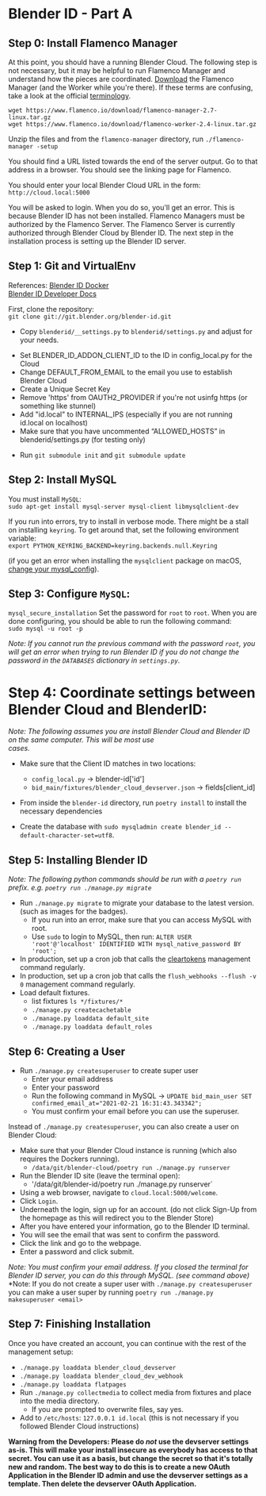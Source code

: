 # Blender ID - Part A

## Step 0: Install Flamenco Manager

At this point, you should have a running Blender Cloud. The following step is not necessary, but it may be helpful to run Flamenco Manager and understand how the pieces are coordinated. [Download](https://www.flamenco.io/download/) the Flamenco Manager (and the Worker while you're there). If these terms are confusing, take a look at the official [terminology](https://www.flamenco.io/docs/user_manual/terminology/).    

```
wget https://www.flamenco.io/download/flamenco-manager-2.7-linux.tar.gz
wget https://www.flamenco.io/download/flamenco-worker-2.4-linux.tar.gz
```

Unzip the files and from the `flamenco-manager` directory, run `./flamenco-manager -setup`    

You should find a URL listed towards the end of the server output. Go to that address in a browser. You should see the linking page for Flamenco.

You should enter your local Blender Cloud URL in the form:     
`http://cloud.local:5000`

You will be asked to login. When you do so, you'll get an error. This is because Blender ID has not been installed. Flamenco Managers must be authorized by the Flamenco Server. The Flamenco Server is currently authorized through Blender Cloud by Blender ID. The next step in the installation process is setting up the Blender ID server.    

## Step 1: Git and VirtualEnv
References: [Blender ID Docker](https://developer.blender.org/diffusion/BID/browse/master/docker/)    
[Blender ID Developer Docs](https://git.blender.org/gitweb/gitweb.cgi/blender-id.git/blob/HEAD:/docs/docs/development_setup.md)    

First, clone the repository:   
`git clone git://git.blender.org/blender-id.git`     

- Copy `blenderid/__settings.py` to `blenderid/settings.py` and adjust for your needs.    
 * Set BLENDER_ID_ADDON_CLIENT_ID to the ID in config_local.py for the Cloud    
 * Change DEFAULT_FROM_EMAIL to the email you use to establish Blender Cloud    
 * Create a Unique Secret Key    
 * Remove 'https' from OAUTH2_PROVIDER if you're not usinfg https (or something like stunnel)    
 * Add "id.local" to INTERNAL_IPS (especially if you are not running id.local on localhost)    
 * Make sure that you have uncommented “ALLOWED_HOSTS” in blenderid/settings.py (for testing only)    

- Run `git submodule init` and `git submodule update`    

## Step 2: Install MySQL
You must install `MySQL`:    
`sudo apt-get install mysql-server mysql-client libmysqlclient-dev`

If you run into errors, try to install in verbose mode. 
There might be a stall on installing `keyring`. To get around that, set the following environment variable:    
`export PYTHON_KEYRING_BACKEND=keyring.backends.null.Keyring`

(if you get an error when installing the `mysqlclient` package on macOS,
  [change your mysql_config](https://github.com/PyMySQL/mysqlclient-python#note-about-bug-of-mysql-connectorc-on-macos)).


## Step 3: Configure `MySQL`:
`mysql_secure_installation`
Set the password for `root` to `root`.
When you are done configuring, you should be able to run the following command:    
`sudo mysql -u root -p`

*Note: If you cannot run the previous command with the password `root`, you will get an error when trying to run Blender ID if you do not change the password in the `DATABASES` dictionary in `settings.py`.*

# Step 4: Coordinate settings between Blender Cloud and BlenderID:

*Note: The following assumes you are install Blender Cloud and Blender ID on the same computer. This will be most use \
cases.*

- Make sure that the Client ID matches in two locations:
  *  `config_local.py` -> blender-id['id'] 
  *  `bid_main/fixtures/blender_cloud_devserver.json` -> fields[client_id]

- From inside the `blender-id` directory, run `poetry install` to install the necessary dependencies
- Create the database with `sudo mysqladmin create blender_id --default-character-set=utf8`.


## Step 5: Installing Blender ID

*Note: The following python commands should be run with a `poetry run` prefix. e.g. `poetry run ./manage.py migrate`*

- Run `./manage.py migrate` to migrate your database to the latest version.
  (such as images for the badges).
  * If you run into an error, make sure that you can access MySQL with root.
  * Use `sudo` to login to MySQL, then run: `ALTER USER 'root'@'localhost' IDENTIFIED WITH mysql_native_password BY 'root';`    
- In production, set up a cron job that calls the
  [cleartokens](https://django-oauth-toolkit.readthedocs.io/en/latest/management_commands.html#cleartokens)
  management command regularly.
- In production, set up a cron job that calls the `flush_webhooks --flush -v 0` management command
  regularly.
- Load default fixtures.
   - list fixtures  `ls */fixtures/*`
   - `./manage.py createcachetable`
   - `./manage.py loaddata default_site`
   - `./manage.py loaddata default_roles`

## Step 6: Creating a User

- Run `./manage.py createsuperuser` to create super user
  * Enter your email address
  * Enter your password
  * Run the following command in MySQL -> `UPDATE bid_main_user SET confirmed_email_at="2021-02-21 16:31:43.343342";`
  * You must confirm your email before you can use the superuser.

Instead of `./manage.py createsuperuser`, you can also create a user on Blender Cloud:
- Make sure that your Blender Cloud instance is running (which also requires the Dockers running).
  * `/data/git/blender-cloud/poetry run ./manage.py runserver`
- Run the Blender ID site (leave the terminal open):
  * '/data/git/blender-id/poetry run ./manage.py runserver`
- Using a web browser, navigate to `cloud.local:5000/welcome`.
- Click `Login`.
- Underneath the login, sign up for an account. (do not click Sign-Up from the homepage as this will redirect you to the Blender Store)
- After you have entered your information, go to the Blender ID terminal.
- You will see the email that was sent to confirm the password.
- Click the link and go to the webpage.
- Enter a password and click submit.

*Note: You must confirm your email address. If you closed the terminal for Blender ID server, you can do this through MySQL. (see command above)*
*Note: If you do not create a super user with `./manage.py createsuperuser` you can make a user super by running `poetry run ./manage.py makesuperuser <email>`

## Step 7: Finishing Installation

Once you have created an account, you can continue with the rest of the management setup:
   - `./manage.py loaddata blender_cloud_devserver`
   - `./manage.py loaddata blender_cloud_dev_webhook`
   - `./manage.py loaddata flatpages`
- Run `./manage.py collectmedia` to collect media from fixtures and place into the media directory.
  * If you are prompted to overwrite files, say yes.
- Add to `/etc/hosts`:  `127.0.0.1 id.local` (this is not necessary if you followed Blender Cloud instructions)

**Warning from the Developers: Please do *not* use the devserver settings as-is. This will make your install insecure as everybody has access to that secret. You can use it as a basis, but change the secret so that it's totally new and random. The best way to do this is to create a new OAuth Application in the Blender ID admin and use the devserver settings as a template. Then delete the devserver OAuth Application.**    

